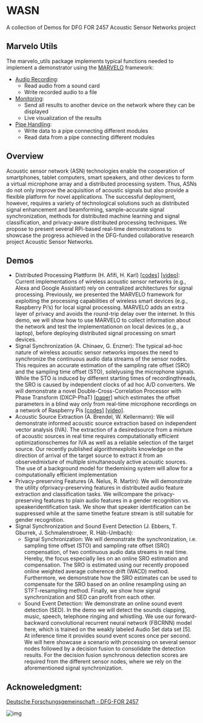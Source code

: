 # WASN
A collection of Demos for DFG FOR 2457 Acoustic Sensor Networks project

## Marvelo Utils
The marvelo_utils package implements typical functions needed to implement a
demonstrator using the [MARVELO](https://github.com/CN-UPB/MARVELO) framework:
    
- [Audio Recording](marvelo_utils/marvelo_utils/audio_recording/): 
   - Read audio from a sound card
   - Write recorded audio to a file
- [Monitoring](marvelo_utils/marvelo_utils/monitoring/):
   - Send all results to another device on the network where they can be
   displayed
   - Live visualization of the results
- [Pipe Handling](marvelo_utils/marvelo_utils/pipe/):
   - Write data to a pipe connecting different modules
   - Read data from a pipe connecting different modules

## Overview
Acoustic sensor network (ASN) technologies enable the cooperation of smartphones, tablet
computers, smart speakers, and other devices to form a virtual microphone array and a distributed
processing system. Thus, ASNs do not only improve the acquisition of acoustic signals but also
provide a flexible platform for novel applications. The successful deployment, however, requires
a variety of technological solutions such as distributed signal enhancement and beamforming,
sample-accurate signal synchronization, methods for distributed machine learning and signal
classification, and privacy-aware distributed processing techniques.
We propose to present several RPi-based real-time demonstrations to showcase the progress achieved
in the DFG-funded collaborative research project Acoustic Sensor Networks.

## Demos

  - Distributed Processing Plattform (H. Afifi, H. Karl) [[codes]](https://github.com/CN-UPB/MARVELO) [[video]](https://drive.google.com/file/d/1FhXeoun40hiU3WRceljSOrwO5wBEkZ5Y/view?usp=sharing): Current implementations of wireless acoustic sensor networks (e.g., Alexa and Google Assistant) rely on centralized architectures for signal processing. Previously, we presented the MARVELO framework for exploiting the processing capabilities of wireless smart devices (e.g., Raspberry Pi’s) for local signal processing. MARVELO adds an extra layer of privacy and avoids the round-trip delay over the internet. In this demo, we will show how to use MARVELO to collect information about the network and test the implementationon on local devices (e.g., a laptop), before deploying distributed signal processing on smart devices.
  - Signal Synchronization (A. Chinaev, G. Enzner): The typical ad-hoc nature of wireless acoustic sensor networks imposes the need to synchronize the continuous audio data streams of the sensor nodes. This requires an accurate estimation of the sampling rate offset (SRO) and the sampling time offset (STO), solelyusing the microphone signals. While the STO is induced by different starting times of recordingthreads, the SRO is caused by independent clocks of ad hoc A/D converters. We will demonstrate a novel Double-Cross-Correlation Processor with Phase Transform (DXCP-PhaT) [[paper]](https://ieeexplore.ieee.org/document/9399796) which estimates the offset parameters in a blind way only from real-time microphone recordings on a network of Raspberry Pis [[codes]](https://github.com/CN-UPB/WASN/tree/main/DXCPPhaT_demo) [[video]](https://drive.google.com/file/d/1PPQpSQuOYvzzx8aNCgrI8y_suy21Q7l_/view).
  - Acoustic Source Extraction (A. Brendel, W. Kellermann): We will demonstrate informed acoustic source extraction based on independent vector analysis (IVA). The extraction of a desiredsource from a mixture of acoustic sources in real time requires computationally efficient optimizationschemes for IVA as well as a reliable selection of the target source. Our recently published algorithmexploits knowledge on the direction of arrival of the target source to extract it from an observedmixture of multiple simultaneously active acoustic sources. The use of a background model for thedemixing system will allow for a computationally efficient implementation
  - Privacy-preserving Features (A. Nelus, R. Martin):  We will demonstrate the utility ofprivacy-preserving features in distributed audio feature extraction and classification tasks. We willcompare the privacy-preserving features to plain audio features in a gender recognition vs. speakeridentification task. We show that speaker identification can be suppressed while at the same timethe feature stream is still suitable for gender recognition.
  - Signal Synchronization and Sound Event Detection
    (J. Ebbers, T. Gburrek, J. Schmalenstroeer, R. Häb-Umbach):
    - Signal Synchronization: We will demonstrate the synchronization, i.e.
    sampling time offset (STO) and sampling rate offset (SRO) compensation,
    of two continuous audio data streams in real time. Hereby, the focus
    especially lies on an online SRO estimation and compensation. The SRO is
    estimated using our recently proposed online weighted average coherence
    drift (WACD) method. Furthermore, we demonstrate how the SRO estimates can
    be used to compensate for the SRO based on an online resampling using an
    STFT-resampling method. Finally, we show how signal synchronization and SED
    can profit from each other.
    - Sound Event Detection: We demonstrate an online sound event detection (SED).
    In the demo we will detect the sounds clapping, music, speech, telephone
    ringing and whistling. We use our forward-backward convolutional
    recurrent neural network (FBCRNN) model here, which is trained on the
    weakly labeled Audio Set data set [5].  At inference time it provides sound
    event scores once per second. We will here showcase a scenario with
    processing on several sensor nodes followed by a decision fusion to
    consolidate the detection results. For the decision fusion synchronous
    detection scores are required from the different sensor nodes, where we rely
    on the aforementioned signal synchronization.

## Acknoweledgment:


[Deutsche Forschungsgemeinschaft - DFG-FOR 2457](https://www.uni-paderborn.de/asn/)

![img](https://www.uni-paderborn.de/fileadmin/_processed_/9/2/csm_ASNLogo_c443ce161b.png)
